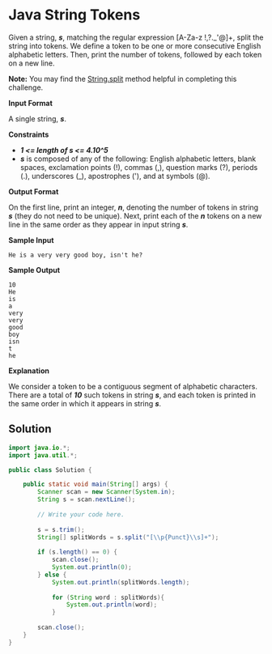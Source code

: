 # Java String Tokens

Given a string, **_s_**, matching the regular expression [A-Za-z !,?._'@]+, split the string into tokens. We define a token to be one or more consecutive English alphabetic letters. Then, print the number of tokens, followed by each token on a new line.

**Note:** You may find the [String.split](https://docs.oracle.com/javase/8/docs/api/java/lang/String.html#split-java.lang.String-) method helpful in completing this challenge.

**Input Format**

A single string, **_s_**.

**Constraints**
* **_1 <= length of s <= 4.10^5_**
* **_s_** is composed of any of the following: English alphabetic letters, blank spaces, exclamation points (!), commas (,), question marks (?), periods (.), underscores (_), apostrophes ('), and at symbols (@).

**Output Format**

On the first line, print an integer, **_n_**, denoting the number of tokens in string **_s_** (they do not need to be unique). Next, print each of the **_n_** tokens on a new line in the same order as they appear in input string **_s_**.

**Sample Input**
```
He is a very very good boy, isn't he?
```

**Sample Output**
```
10
He
is
a
very
very
good
boy
isn
t
he
```

**Explanation**

We consider a token to be a contiguous segment of alphabetic characters. There are a total of **_10_** such tokens in string **_s_**, and each token is printed in the same order in which it appears in string **_s_**.

## Solution

```java
import java.io.*;
import java.util.*;

public class Solution {

    public static void main(String[] args) {
        Scanner scan = new Scanner(System.in);
        String s = scan.nextLine();
        
        // Write your code here.
        
        s = s.trim();
        String[] splitWords = s.split("[\\p{Punct}\\s]+");
        
        if (s.length() == 0) {
            scan.close();
            System.out.println(0);
        } else {
            System.out.println(splitWords.length);
            
            for (String word : splitWords){
                System.out.println(word);
            }
        
        scan.close();
    }
}
```
